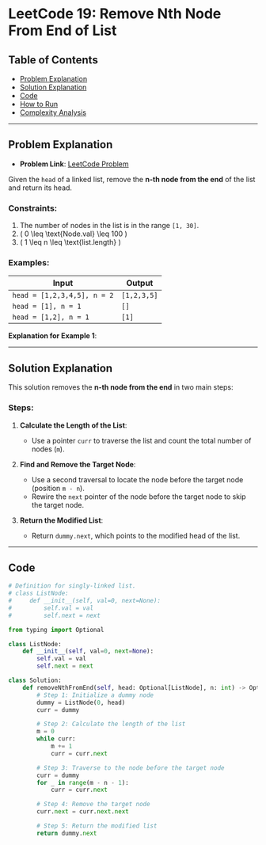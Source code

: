 # LeetCode 19: Remove Nth Node From End of List

## Table of Contents
- [Problem Explanation](#problem-explanation)
- [Solution Explanation](#solution-explanation)
- [Code](#code)
- [How to Run](#how-to-run)
- [Complexity Analysis](#complexity-analysis)

---

## Problem Explanation

- **Problem Link**: [LeetCode Problem](https://leetcode.com/problems/remove-nth-node-from-end-of-list/)

Given the `head` of a linked list, remove the **n-th node from the end** of the list and return its head.

### Constraints:
1. The number of nodes in the list is in the range `[1, 30]`.
2. \( 0 \leq \text{Node.val} \leq 100 \)
3. \( 1 \leq n \leq \text{list.length} \)

### Examples:

| Input | Output |
|-------|--------|
| `head = [1,2,3,4,5], n = 2` | `[1,2,3,5]` |
| `head = [1], n = 1` | `[]` |
| `head = [1,2], n = 1` | `[1]` |

**Explanation for Example 1**:


---

## Solution Explanation

This solution removes the **n-th node from the end** in two main steps:

### Steps:

1. **Calculate the Length of the List**:
   - Use a pointer `curr` to traverse the list and count the total number of nodes (`m`).

2. **Find and Remove the Target Node**:
   - Use a second traversal to locate the node before the target node (position `m - n`).
   - Rewire the `next` pointer of the node before the target node to skip the target node.

3. **Return the Modified List**:
   - Return `dummy.next`, which points to the modified head of the list.

---

## Code

```python
# Definition for singly-linked list.
# class ListNode:
#     def __init__(self, val=0, next=None):
#         self.val = val
#         self.next = next

from typing import Optional

class ListNode:
    def __init__(self, val=0, next=None):
        self.val = val
        self.next = next

class Solution:
    def removeNthFromEnd(self, head: Optional[ListNode], n: int) -> Optional[ListNode]:
        # Step 1: Initialize a dummy node
        dummy = ListNode(0, head)
        curr = dummy

        # Step 2: Calculate the length of the list
        m = 0
        while curr:
            m += 1
            curr = curr.next

        # Step 3: Traverse to the node before the target node
        curr = dummy
        for _ in range(m - n - 1):
            curr = curr.next

        # Step 4: Remove the target node
        curr.next = curr.next.next

        # Step 5: Return the modified list
        return dummy.next
